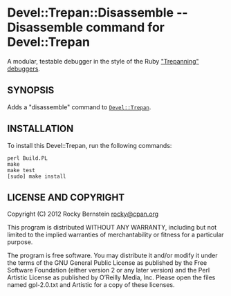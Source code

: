 Devel::Trepan::Disassemble -- Disassemble command for Devel::Trepan
====================================================================

A modular, testable debugger in the style of the Ruby ["Trepanning"](https://github.com/rocky/rb-trepanning/wiki) [debuggers](https://github.com/rocky/rb-trepanning/wiki).

SYNOPSIS
--------

Adds a "disassemble" command to [`Devel::Trepan`](https://github.com/rocky/Perl-Devel-Trepan/wiki).

INSTALLATION
------------

To install this Devel::Trepan, run the following commands:

	perl Build.PL
	make
	make test
	[sudo] make install

LICENSE AND COPYRIGHT
---------------------

Copyright (C) 2012 Rocky Bernstein <rocky@cpan.org>

This program is distributed WITHOUT ANY WARRANTY, including but not
limited to the implied warranties of merchantability or fitness for a
particular purpose.

The program is free software. You may distribute it and/or modify it
under the terms of the GNU General Public License as published by the
Free Software Foundation (either version 2 or any later version) and
the Perl Artistic License as published by O’Reilly Media, Inc. Please
open the files named gpl-2.0.txt and Artistic for a copy of these
licenses.

